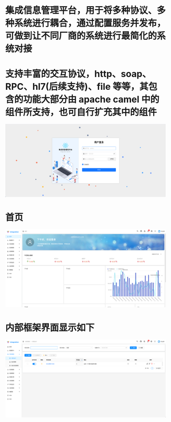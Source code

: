 # 集成信息管理平台，用于将多种协议、多种系统进行耦合，通过配置服务并发布，可做到让不同厂商的系统进行最简化的系统对接

# 支持丰富的交互协议，http、soap、RPC、hl7(后续支持)、file 等等，其包含的功能大部分由 apache camel 中的组件所支持，也可自行扩充其中的组件

![login.png](public/login.png)

# 首页

![home.png](public/home.png)

# 内部框架界面显示如下

![project.png](public/project.png)
